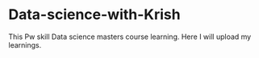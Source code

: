 # Data-science-with-Krish
This Pw skill Data science masters course learning. Here I will upload my learnings.
